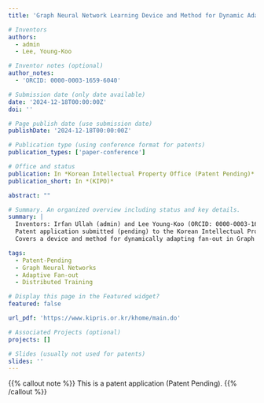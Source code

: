 ```yaml
---
title: 'Graph Neural Network Learning Device and Method for Dynamic Adaptive Fan-out'

# Inventors
authors:
  - admin
  - Lee, Young-Koo

# Inventor notes (optional)
author_notes:
  - 'ORCID: 0000-0003-1659-6040'

# Submission date (only date available)
date: '2024-12-18T00:00:00Z'
doi: ''

# Page publish date (use submission date)
publishDate: '2024-12-18T00:00:00Z'

# Publication type (using conference format for patents)
publication_types: ['paper-conference']

# Office and status
publication: In *Korean Intellectual Property Office (Patent Pending)*
publication_short: In *(KIPO)*

abstract: ""

# Summary. An organized overview including status and key details.
summary: |
  Inventors: Irfan Ullah (admin) and Lee Young-Koo (ORCID: 0000-0003-1659-6040).  
  Patent application submitted (pending) to the Korean Intellectual Property Office on December 18, 2024.  
  Covers a device and method for dynamically adapting fan-out in Graph Neural Network training.

tags:
  - Patent-Pending
  - Graph Neural Networks
  - Adaptive Fan-out
  - Distributed Training

# Display this page in the Featured widget?
featured: false

url_pdf: 'https://www.kipris.or.kr/khome/main.do'

# Associated Projects (optional)
projects: []

# Slides (usually not used for patents)
slides: ''
---
```


{{% callout note %}}
This is a patent application (Patent Pending).
{{% /callout %}}

